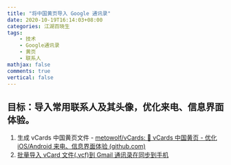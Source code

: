 ```yaml
---
title: "将中国黄页导入 Google 通讯录"
date: 2020-10-19T16:14:03+08:00
categories: 江湖百晓生
tags:
    - 技术
    - Google通讯录
    - 黄页
    - 联系人
mathjax: false
comments: true
vertical: false
---
```



## 目标：导入常用联系人及其头像，优化来电、信息界面体验。

1. 生成 vCards 中国黄页文件 - [metowolf/vCards: 📡️ vCards 中国黄页 - 优化 iOS/Android 来电、信息界面体验 (github.com)](https://github.com/metowolf/vCards)
2. [批量导入 vCard 文件(.vcf)到 Gmail 通讯录在同步到手机](http://blog.sina.com.cn/s/blog_5d2dc7490100tsq4.html)

